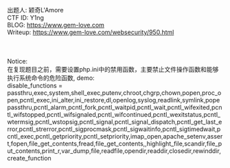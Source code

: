 出题人: 颖奇L'Amore<br>
CTF ID: Y1ng<br>
BLOG: https://www.gem-love.com<br>
Writeup: https://www.gem-love.com/websecurity/950.html<br>
<br><br><br>
Notice:<br>
在复现题目之前，需要设置php.ini中的禁用函数，主要禁止文件操作函数和能够执行系统命令的危险函数, demo:<br>
disable_functions = passthru,exec,system,shell_exec,putenv,chroot,chgrp,chown,popen,proc_open,pcntl_exec,ini_alter,ini_restore,dl,openlog,syslog,readlink,symlink,popepassthru,pcntl_alarm,pcntl_fork,pcntl_waitpid,pcntl_wait,pcntl_wifexited,pcntl_wifstopped,pcntl_wifsignaled,pcntl_wifcontinued,pcntl_wexitstatus,pcntl_wtermsig,pcntl_wstopsig,pcntl_signal,pcntl_signal_dispatch,pcntl_get_last_error,pcntl_strerror,pcntl_sigprocmask,pcntl_sigwaitinfo,pcntl_sigtimedwait,pcntl_exec,pcntl_getpriority,pcntl_setpriority,imap_open,apache_setenv,assert,fopen,file_get_contents,fread,file_get_contents,,highlight_file,scandir,file_put_contents,print_r,var_dump,file,readfile,opendir,readdir,closedir,rewinddir,create_function

